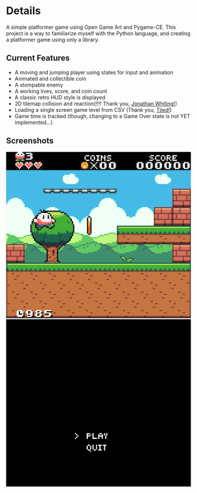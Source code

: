 # Details
A simple platformer game using Open Game Art and Pygame-CE. This project is a way to familiarize myself with the Python language, and creating a platformer game using only a library.

## Current Features
* A moving and jumping player using states for input and animation
* Animated and collectible coin
* A stompable enemy
* A working lives, score, and coin count
* A classic retro HUD style is displayed
* 2D tilemap collision and reaction(!!!! Thank you, [Jonathan Whiting!](https://jonathanwhiting.com/tutorial/collision/))
* Loading a single screen game level from CSV (Thank you, [Tiled!](https://www.mapeditor.org/))
* Game time is tracked (though, changing to a Game Over state is not YET implemented...)

## Screenshots
![screenshot1](./assets/readme/screenshot1.png)
![gameplay-example](./assets/readme/gameplay-example.gif)